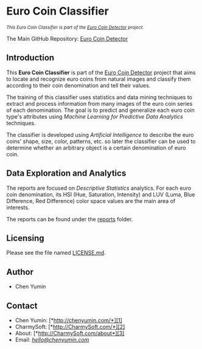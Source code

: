 **Euro Coin Classifier**
========================
<sup>*This Euro Coin Classifier is part of the [Euro Coin Detector][4] project.*</sup>  

The Main GitHub Repository: [Euro Coin Detector](https://github.com/chen-yumin/euro-coin-detector)  


Introduction
------------------------
This **Euro Coin Classifier** is part of the [Euro Coin Detector][4] project that aims to locate and recognize euro coins from natural images and classify them according to their coin denomination and tell their values.

The training of this classifier uses statistics and data mining techniques to extract and process information from many images of the euro coin series of each denomination. The goal is to predict and generalize each euro coin type's attributes using *Machine Learning for Predictive Data Analytics* techniques.

The classifier is developed using *Artificial Intelligence* to describe the euro coins' shape, size, color, patterns, etc. so later the classifier can be used to determine whether an arbitrary object is a certain denomination of euro coin.  


Data Exploration and Analytics
------------------------
The reports are focused on *Descriptive Statistics* analytics. For each euro coin denomination, its HSI (Hue, Saturation, Intensity) and LUV (Luma, Blue Difference, Red Difference) color space values are the main area of interests.  

The reports can be found under the [reports](reports) folder.  


Licensing
------------------------
Please see the file named [LICENSE.md](LICENSE.md).


Author
------------------------
* Chen Yumin  


Contact
------------------------
* Chen Yumin: [*http://chenyumin.com/*][1]
* CharmySoft: [*http://CharmySoft.com/*][2]  
* About: [*http://CharmySoft.com/about*][3]  
* Email: [*hello@chenyumin.com*](mailto:hello@chenyumin.com)  

[1]: http://chenyumin.com/ "Chen Yumin"
[2]: http://www.CharmySoft.com/ "CharmySoft"
[3]: http://www.CharmySoft.com/about "About CharmySoft"
[4]: http://www.CharmySoft.com/app/euro-coin-detector "Euro Coin Detector"